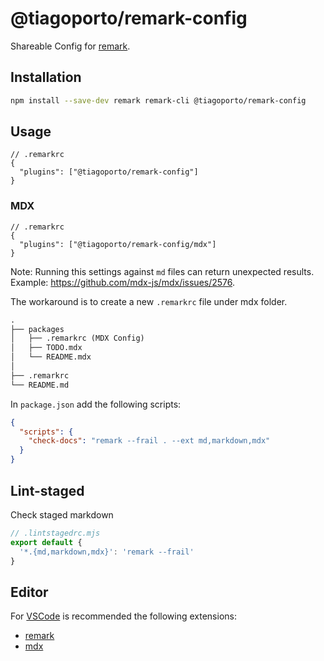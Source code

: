 # @tiagoporto/remark-config

Shareable Config for [remark](https://github.com/remarkjs/remark).

## Installation

```bash
npm install --save-dev remark remark-cli @tiagoporto/remark-config
```

## Usage

```jsonc
// .remarkrc
{
  "plugins": ["@tiagoporto/remark-config"]
}
```

### MDX

```jsonc
// .remarkrc
{
  "plugins": ["@tiagoporto/remark-config/mdx"]
}
```

Note: Running this settings against `md` files can return unexpected results. Example: <https://github.com/mdx-js/mdx/issues/2576>.

The workaround is to create a new `.remarkrc` file under mdx folder.

<!-- prettier-ignore -->
```md
.
├── packages
│   ├── .remarkrc (MDX Config)
│   ├── TODO.mdx
│   └── README.mdx
│
├── .remarkrc
└── README.md
```

In `package.json` add the following scripts:

```json
{
  "scripts": {
    "check-docs": "remark --frail . --ext md,markdown,mdx"
  }
}
```

## Lint-staged

Check staged markdown

```mjs
// .lintstagedrc.mjs
export default {
  '*.{md,markdown,mdx}': 'remark --frail'
}
```

## Editor

For [VSCode](https://code.visualstudio.com) is recommended the following extensions:

- [remark](https://marketplace.visualstudio.com/items?itemName=unifiedjs.vscode-remark)
- [mdx](https://marketplace.visualstudio.com/items?itemName=unifiedjs.vscode-mdx)
